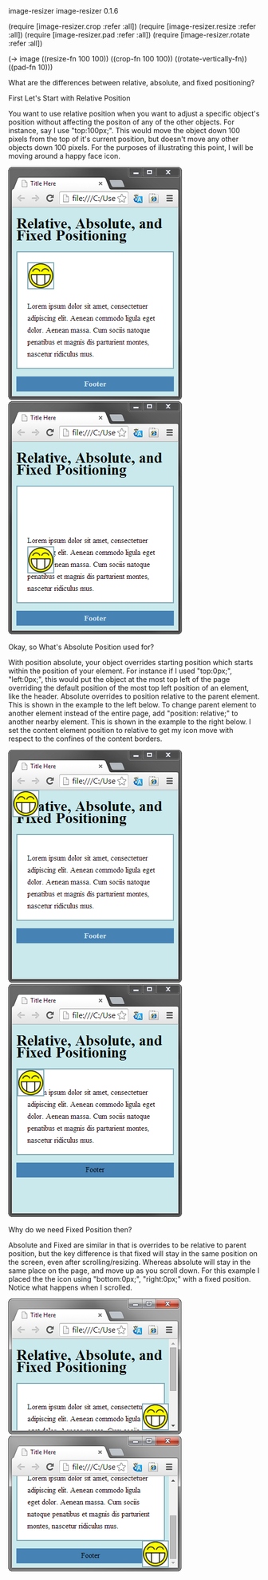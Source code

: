 <dependency>
  <groupId>image-resizer</groupId>
  <artifactId>image-resizer</artifactId>
  <version>0.1.6</version>
</dependency>

(require [image-resizer.crop :refer :all])
(require [image-resizer.resize :refer :all])
(require [image-resizer.pad :refer :all])
(require [image-resizer.rotate :refer :all])

(-> image
    ((resize-fn 100 100))
    ((crop-fn 100 100))
    ((rotate-vertically-fn))
    ((pad-fn 10)))
    
What are the differences between relative, absolute, and fixed positioning?

First Let's Start with Relative Position

You want to use relative position when you want to adjust a specific object's position without affecting the positon of any of the other objects. For instance, say I use "top:100px;". This would move the object down 100 pixels from the top of it's current position, but doesn't move any other objects down 100 pixels. For the purposes of illustrating this point, I will be moving around a happy face icon.

![alt tag](/unit1_projects/images/relative1.png?raw=true) 
![alt tag](/unit1_projects/images/relative2.png?raw=true)
 
Okay, so What's Absolute Position used for?

With position absolute, your object overrides starting position which starts within the position of your element. For instance if I used "top:0px;", "left:0px;", this would put the object at the most top left of the page overriding the default position of the most top left position of an element, like the header. Absolute overrides to position relative to the parent element. This is shown in the example to the left below. To change parent element to another element instead of the entire page, add "position: relative;" to another nearby element. This is shown in the example to the right below. I set the content element position to relative to get my icon move with respect to the confines of the content borders.

![alt tag](/unit1_projects/images/absolute1.png?raw=true) 
![alt tag](/unit1_projects/images/absolute2.png?raw=true)
   

Why do we need Fixed Position then?

Absolute and Fixed are similar in that is overrides to be relative to parent position, but the key difference is that fixed will stay in the same position on the screen, even after scrolling/resizing. Whereas absolute will stay in the same place on the page, and move up as you scroll down. For this example I placed the the icon using "bottom:0px;", "right:0px;" with a fixed position. Notice what happens when I scrolled.

![alt tag](/unit1_projects/images/fixed1.png?raw=true) 
![alt tag](/unit1_projects/images/fixed2.png?raw=true)